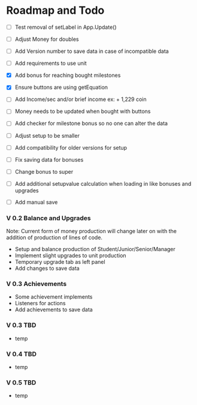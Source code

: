 # Roadmap and Todo
- [ ] Test removal of setLabel in App.Update()
- [ ] Adjust Money for doubles
- [ ] Add Version number to save data in case of incompatible data
- [ ] Add requirements to use unit
- [x] Add bonus for reaching bought milestones
- [x] Ensure buttons are using getEquation
- [ ] Add Income/sec and/or brief income ex: + 1,229 coin
- [ ] Money needs to be updated when bought with buttons
- [ ] Add checker for milestone bonus so no one can alter the data
- [ ] Adjust setup to be smaller 
- [ ] Add compatibility for older versions for setup
- [ ] Fix saving data for bonuses
- [ ] Change bonus to super
- [ ] Add additional setupvalue calculation when loading in like bonuses and upgrades
- [ ] Add manual save


### V 0.2 Balance and Upgrades
Note: Current form of money production will change later on
with the addition of production of lines of code.
- Setup and balance production of Student/Junior/Senior/Manager
- Implement slight upgrades to unit production
- Temporary upgrade tab as left panel
- Add changes to save data

### V 0.3 Achievements
- Some achievement implements 
- Listeners for actions
- Add achievements to save data

### V 0.3 TBD
- temp

### V 0.4 TBD
- temp

### V 0.5 TBD
- temp